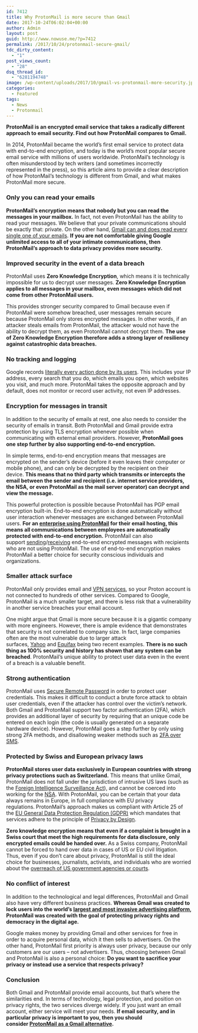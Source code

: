 ```yaml
---
id: 7412
title: Why ProtonMail is more secure than Gmail
date: 2017-10-24T06:02:04+00:00
author: Admin
layout: post
guid: http://www.nowuse.me/?p=7412
permalink: /2017/10/24/protonmail-secure-gmail/
tdc_dirty_content:
  - "1"
post_views_count:
  - "28"
dsq_thread_id:
  - "6281194748"
image: /wp-content/uploads/2017/10/gmail-vs-protonmail-more-security.jpg
categories:
  - Featured
tags:
  - News
  - Protonmail
---
```

<strong>ProtonMail is an encrypted email service that takes a radically different approach to email security. Find out how ProtonMail compares to Gmail.</strong>

In 2014, ProtonMail became the world’s first email service to protect data with end-to-end encryption, and today is the world’s most popular secure email service with millions of users worldwide. ProtonMail’s technology is often misunderstood by tech writers (and sometimes incorrectly represented in the press), so this article aims to provide a clear description of how ProtonMail’s technology is different from Gmail, and what makes ProtonMail more secure.
<h3><strong>Only you can read your emails</strong></h3>
<strong>ProtonMail’s encryption means that nobody but you can read the messages in your mailbox.</strong> In fact, not even ProtonMail has the ability to read your messages. We believe that your private communications should be exactly that: private. On the other hand, <a href="http://variety.com/2017/digital/news/google-gmail-ads-emails-1202477321/" target="_blank" rel="noopener">Gmail can and does read every single one of your emails</a>. <b>If you are not comfortable giving Google unlimited access to all of your intimate communications, then ProtonMail’s approach to data privacy provides more security.</b>
<h3><strong>Improved security in the event of a data breach</strong></h3>
ProtonMail uses <strong>Zero Knowledge Encryption</strong>, which means it is technically impossible for us to decrypt user messages. <b>Zero Knowledge Encryption applies to all messages in your mailbox, even messages which did not come from other ProtonMail users.</b>

This provides stronger security compared to Gmail because even if ProtonMail were somehow breached, user messages remain secure because ProtonMail only stores encrypted messages. In other words, if an attacker steals emails from ProtonMail, the attacker would not have the ability to decrypt them, as even ProtonMail cannot decrypt them. <b>The use of Zero Knowledge Encryption therefore adds a strong layer of resiliency against catastrophic data breaches.</b>
<h3><strong>No tracking and logging</strong></h3>
Google records <a href="http://www.wired.co.uk/article/google-history-search-tracking-data-how-to-delete" target="_blank" rel="noopener">literally every action done by its users</a>. This includes your IP address, every search that you do, which emails you open, which websites you visit, and much more. ProtonMail takes the opposite approach and by default, does not monitor or record user activity, not even IP addresses.
<h3><strong>Encryption for messages in transit</strong></h3>
In addition to the security of emails at rest, one also needs to consider the security of emails in transit. Both ProtonMail and Gmail provide extra protection by using TLS encryption whenever possible when communicating with external email providers. However, <b>ProtonMail goes one step further by also supporting end-to-end encryption.</b>

In simple terms, end-to-end encryption means that messages are encrypted on the sender’s device (before it even leaves their computer or mobile phone), and can only be decrypted by the recipient on their device. <b>This means that no third party which transmits or intercepts the email between the sender and recipient (i.e. internet service providers, the NSA, or even ProtonMail as the mail server operator) can decrypt and view the message.</b>

This powerful protection is possible because ProtonMail has PGP email encryption built-in. End-to-end encryption is done automatically without user interaction whenever messages are exchanged between ProtonMail users. <b>For an <a href="https://protonmail.com/blog/encrypted-email-for-organizations/" target="_blank" rel="noopener">enterprise using ProtonMail</a> for their email hosting, this means all communications between employees are automatically protected with end-to-end encryption.</b> ProtonMail can also support <a href="https://protonmail.com/support/knowledge-base/encrypt-for-outside-users/" target="_blank" rel="noopener">sending</a>/<a href="https://protonmail.com/support/knowledge-base/using-protonmail-with-facebook-pgp/" target="_blank" rel="noopener">receiving</a> end-to-end encrypted messages with recipients who are not using ProtonMail. The use of end-to-end encryption makes ProtonMail a better choice for security conscious individuals and organizations.
<h3><strong>Smaller attack surface</strong></h3>
ProtonMail only provides email and <a href="https://protonvpn.com/" target="_blank" rel="noopener">VPN services</a>, so your Proton account is not connected to hundreds of other services. Compared to Google, ProtonMail is a much smaller target, and there is less risk that a vulnerability in another service breaches your email account.

One might argue that Gmail is more secure because it is a gigantic company with more engineers. However, there is ample evidence that demonstrates that security is not correlated to company size. In fact, large companies often are the most vulnerable due to larger attack surfaces, <a href="https://www.wired.com/story/yahoo-breach-three-billion-accounts/" target="_blank" rel="noopener">Yahoo</a> and <a href="http://fortune.com/2017/10/20/equifax-breach-credit/" target="_blank" rel="noopener">Equifax</a> being two recent examples. <strong>There is no such thing as 100% security and history has shown that any system can be breached</strong>. ProtonMail’s unique ability to protect user data even in the event of a breach is a valuable benefit.
<h3><strong>Strong authentication</strong></h3>
ProtonMail uses <a href="https://protonmail.com/blog/encrypted_email_authentication/" target="_blank" rel="noopener">Secure Remote Password</a> in order to protect user credentials. This makes it difficult to conduct a brute force attack to obtain user credentials, even if the attacker has control over the victim’s network. Both Gmail and ProtonMail support two factor authentication (2FA), which provides an additional layer of security by requiring that an unique code be entered on each login (the code is usually generated on a separate hardware device). However, ProtonMail goes a step further by only using strong 2FA methods, and disallowing weaker methods such as <a href="https://www.theverge.com/2017/9/18/16328172/sms-two-factor-authentication-hack-password-bitcoin" target="_blank" rel="noopener">2FA over SMS</a>.
<h3><strong>Protected by Swiss and European privacy laws</strong></h3>
<b>ProtonMail stores user data exclusively in European countries with strong privacy protections such as Switzerland.</b> This means that unlike Gmail, ProtonMail does not fall under the jurisdiction of intrusive US laws (such as the <a href="https://www.voanews.com/a/sorting-out-united-states-surveillance-methods-laws/3807708.html" target="_blank" rel="noopener">Foreign Intelligence Surveillance Act</a>), and cannot be coerced into working for the <a href="https://protonmail.com/blog/yahoo-us-intelligence/" target="_blank" rel="noopener">NSA</a>. With ProtonMail, you can be certain that your data always remains in Europe, in full compliance with EU privacy regulations.<b> </b>ProtonMail’s approach makes us compliant with Article 25 of the <a href="https://en.wikipedia.org/wiki/General_Data_Protection_Regulation" target="_blank" rel="noopener">EU General Data Protection Regulation (GDPR)</a> which mandates that services adhere to the principle of <a href="https://en.wikipedia.org/wiki/Privacy_by_design" target="_blank" rel="noopener">Privacy by Design</a>.<b>
</b>

<strong>Zero knowledge encryption means that even if a complaint is brought in a Swiss court that meet the high requirements for data disclosure, only encrypted emails could be handed over.</strong> As a Swiss company, ProtonMail cannot be forced to hand over data in cases of US or EU civil litigation. Thus, even if you don’t care about privacy, ProtonMail is still the ideal choice for businesses, journalists, activists, and individuals who are worried about the <a href="https://www.reuters.com/article/us-google-usa-warrant/google-unlike-microsoft-must-turn-over-foreign-emails-u-s-judge-idUSKBN15J0ON" target="_blank" rel="noopener">overreach of US government agencies or courts</a>.
<h3><strong>No conflict of interest
</strong></h3>
In addition to the technological and legal differences, ProtonMail and Gmail also have very different business practices. <b>Whereas Gmail was created to lock users into the world’s <a href="http://www.wired.co.uk/article/google-ad-tracking" target="_blank" rel="noopener">largest and most invasive advertising platform</a>, ProtonMail was created with the goal of protecting privacy rights and democracy in the digital age.</b>

Google makes money by providing Gmail and other services for free in order to acquire personal data, which it then sells to advertisers. On the other hand, ProtonMail first priority is always user privacy, because our only customers are our users – not advertisers. Thus, choosing between Gmail and ProtonMail is also a personal choice: <strong>Do you want to sacrifice your privacy or instead use a service that respects privacy?</strong>
<h3><strong>Conclusion</strong></h3>
Both Gmail and ProtonMail provide email accounts, but that’s where the similarities end. In terms of technology, legal protection, and position on privacy rights, the two services diverge widely. If you just want an email account, either service will meet your needs. <b>If email security, and in particular </b><b>privacy</b><b> is important to you, then you should consider <a href="https://protonmail.com/">ProtonMail as a Gmail alternative</a>.</b>